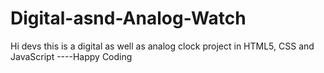 # Digital-asnd-Analog-Watch
Hi devs this is a digital as well as analog clock project  in HTML5, CSS and JavaScript ----Happy Coding

